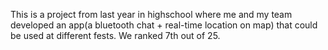 This is a project from last year in highschool where me and my team developed an app(a bluetooth chat + real-time location on map) that could be used at different fests. We ranked 7th out of 25.

